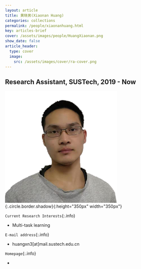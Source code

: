 ```yaml
---
layout: article
title: 黄晓男(Xiaonan Huang)
categories: collections
permalink: /people/xiaonanhuang.html
key: articles-brief
cover: /assets/images/people/HuangXiaonan.png
show_date: false
article_header:
  type: cover
  image:
    src: /assets/images/cover/ra-cover.png
---
```


<div class="article__content" markdown="1">

## Research Assistant, SUSTech, 2019 - Now

<!--more-->
![Image](/assets/images/people/HuangXiaonan.png){:.circle.border.shadow}{:height="350px" width="350px"}

`Current Research Interests`{:.info}

- Multi-task learning 

`E-mail address`{:.info}

- huangxn3[at]mail.sustech.edu.cn

`Homepage`{:.info}

<div class="author-links">
  <ul class="menu menu--nowrap menu--inline">
	  <li title="homepage">
	  <a class="button button--circle mail-button" itemprop="sameAs" href="https://median-lab.github.io/" target="_blank">
	    <i class="fa fa-home"></i>
	  </a>
  	  </li>
  </ul>
</div>
</div>